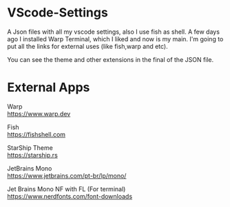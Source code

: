 # VScode-Settings
A Json files with all my vscode settings, also I use fish as shell. A few days ago I installed Warp Terminal, which I liked and now is my main. I'm going to put all the links for external uses (like fish,warp and etc).

You can see the theme and other extensions in the final of the JSON file.

# External Apps
Warp <br> 
https://www.warp.dev

Fish <br>
https://fishshell.com

StarShip Theme <br>
https://starship.rs

JetBrains Mono <Br>
https://www.jetbrains.com/pt-br/lp/mono/

Jet Brains Mono NF with FL (For terminal) <br>
https://www.nerdfonts.com/font-downloads


